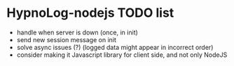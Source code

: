 HypnoLog-nodejs TODO list
===================================

- handle when server is down (once, in init)
- send new session message on init
- solve async issues (?) (logged data might appear in incorrect order)
- consider making it Javascript library for client side, and not only NodeJS

